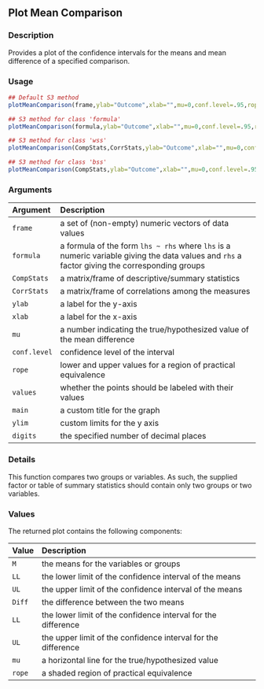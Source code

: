 ## Plot Mean Comparison

### Description

Provides a plot of the confidence intervals for the means and mean difference of a specified comparison.

### Usage

```r
## Default S3 method
plotMeanComparison(frame,ylab="Outcome",xlab="",mu=0,conf.level=.95,rope=NULL,values=TRUE,main=NULL,ylim=NULL,digits=3)

## S3 method for class 'formula'
plotMeanComparison(formula,ylab="Outcome",xlab="",mu=0,conf.level=.95,rope=NULL,values=TRUE,main=NULL,ylim=NULL,digits=3)

## S3 method for class 'wss'
plotMeanComparison(CompStats,CorrStats,ylab="Outcome",xlab="",mu=0,conf.level=.95,rope=NULL,values=TRUE,main=NULL,ylim=NULL,digits=3)

## S3 method for class 'bss'
plotMeanComparison(CompStats,ylab="Outcome",xlab="",mu=0,conf.level=.95,rope=NULL,values=TRUE,main=NULL,ylim=NULL,digits=3)
```

### Arguments

Argument | Description
:-- | :--
```frame``` | a set of (non-empty) numeric vectors of data values
```formula``` | a formula of the form `lhs ~ rhs` where `lhs` is a numeric variable giving the data values and `rhs` a factor giving the corresponding groups
```CompStats``` | a matrix/frame of descriptive/summary statistics
```CorrStats``` | a matrix/frame of correlations among the measures
```ylab``` | a label for the y-axis
```xlab``` | a label for the x-axis
```mu``` | a number indicating the true/hypothesized value of the mean difference
```conf.level``` | confidence level of the interval
```rope``` | lower and upper values for a region of practical equivalence
```values``` | whether the points should be labeled with their values
```main``` | a custom title for the graph
```ylim``` | custom limits for the y axis
```digits``` | the specified number of decimal places

### Details

This function compares two groups or variables. As such, the supplied factor or table of summary statistics should contain only two groups or two variables.

### Values

The returned plot contains the following components:

Value | Description
:-- | :--
```M``` | the means for the variables or groups
```LL``` | the lower limit of the confidence interval of the means
```UL``` | the upper limit of the confidence interval of the means
```Diff``` | the difference between the two means
```LL``` | the lower limit of the confidence interval for the difference
```UL``` | the upper limit of the confidence interval for the difference
```mu``` | a horizontal line for the true/hypothesized value
```rope``` | a shaded region of practical equivalence
